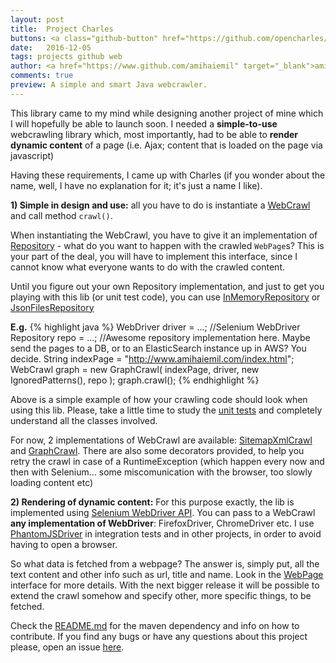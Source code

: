 ```yaml
---
layout: post
title:  Project Charles
buttons: <a class="github-button" href="https://github.com/opencharles/charles" data-icon="octicon-star" data-count-href="/opencharles/charles/stargazers" data-count-api="/repos/opencharles/charles#stargazers_count" data-count-aria-label="# stargazers on GitHub" aria-label="Star opencharles/charles on GitHub">Star</a> <a class="github-button" href="https://github.com/opencharles/charles/fork" data-icon="octicon-repo-forked" data-count-href="/opencharles/charles/network" data-count-api="/repos/opencharles/charles#forks_count" data-count-aria-label="# forks on GitHub" aria-label="Fork opencharles/charles on GitHub">Fork</a>
date:   2016-12-05
tags: projects github web
author: <a href="https://www.github.com/amihaiemil" target="_blank">amihaiemil</a>
comments: true
preview: A simple and smart Java webcrawler.
---
```


This library came to my mind while designing another project of mine which I will hopefully be able to launch soon.
I needed a **simple-to-use** webcrawling library which, most importantly, had to be able to **render dynamic content**
of a page (i.e. Ajax; content that is loaded on the page via javascript)

Having these requirements, I came up with Charles (if you wonder about the name, well, I have no explanation for it; it's just a name I like).

**1) Simple in design and use:** all you have to do is instantiate a [WebCrawl](https://github.com/opencharles/charles/blob/master/src/main/java/com/amihaiemil/charles/WebCrawl.java) and
call method ``crawl()``.

When instantiating the WebCrawl, you have to give it an implementation of [Repository](https://github.com/opencharles/charles/blob/master/src/main/java/com/amihaiemil/charles/Repository.java) - what
do you want to happen with the crawled ``WebPage``s? This is your part of the deal, you will have to implement this interface, since I cannot know what everyone wants to do with the crawled content.

Until you figure out your own Repository implementation, and just to get you playing with this lib (or unit test code), you can use [InMemoryRepository](https://github.com/opencharles/charles/blob/master/src/main/java/com/amihaiemil/charles/InMemoryRepository.java)
or [JsonFilesRepository](https://github.com/opencharles/charles/blob/master/src/main/java/com/amihaiemil/charles/JsonFilesRepository.java)

<b>E.g.</b>
{% highlight java %}
WebDriver driver = ...; //Selenium WebDriver
Repository repo = ...; //Awesome repository implementation here. Maybe send the pages to a DB, or to an ElasticSearch instance up in AWS? You decide.
String indexPage = "http://www.amihaiemil.com/index.html";
WebCrawl graph = new GraphCrawl(
    indexPage, driver, new IgnoredPatterns(), repo
);
graph.crawl();
{% endhighlight %}

Above is a simple example of how your crawling code should look when using this lib. Please, take a little time to study the [unit tests](https://github.com/opencharles/charles/tree/master/src/test/java/com/amihaiemil/charles)
and completely understand all the classes involved.

For now, 2 implementations of WebCrawl are available: [SitemapXmlCrawl](https://github.com/opencharles/charles/blob/master/src/main/java/com/amihaiemil/charles/SitemapXmlCrawl.java) and
[GraphCrawl](https://github.com/opencharles/charles/blob/master/src/main/java/com/amihaiemil/charles/GraphCrawl.java). There are also some decorators provided, to help you retry the crawl in case of a
RuntimeException (which happen every now and then with Selenium... some miscomunication with the browser, too slowly loading content etc)

**2) Rendering of dynamic content:** For this purpose exactly, the lib is implemented using [Selenium WebDriver API](http://www.seleniumhq.org/projects/webdriver/). You can pass to a
WebCrawl **any implementation of WebDriver**: FirefoxDriver, ChromeDriver etc. I use [PhantomJSDriver](https://github.com/detro/ghostdriver) in integration tests and in other projects, in order
to avoid having to open a browser.

So what data is fetched from a webpage? The answer is, simply put, all the text content and other info such as url, title and name. Look in the [WebPage](https://github.com/opencharles/charles/blob/master/src/main/java/com/amihaiemil/charles/WebPage.java)
interface for more details. With the next bigger release it will be possible to extend the crawl somehow and specify other, more specific things, to be fetched.

Check the [README.md](https://github.com/opencharles/charles/blob/master/README.md) for the maven dependency and info on how to contribute.
If you find any bugs or have any questions about this project please, open an issue [here](https://github.com/opencharles/charles/issues/new).
